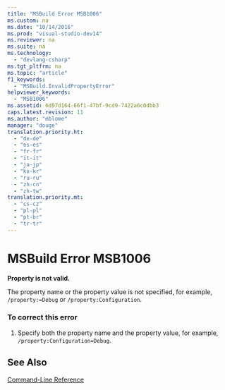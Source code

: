 ```yaml
---
title: "MSBuild Error MSB1006"
ms.custom: na
ms.date: "10/14/2016"
ms.prod: "visual-studio-dev14"
ms.reviewer: na
ms.suite: na
ms.technology: 
  - "devlang-csharp"
ms.tgt_pltfrm: na
ms.topic: "article"
f1_keywords: 
  - "MSBuild.InvalidPropertyError"
helpviewer_keywords: 
  - "MSB1006"
ms.assetid: 6d97d164-66f1-47bf-9cd9-7422a6c0dbb3
caps.latest.revision: 11
ms.author: "mblome"
manager: "douge"
translation.priority.ht: 
  - "de-de"
  - "es-es"
  - "fr-fr"
  - "it-it"
  - "ja-jp"
  - "ko-kr"
  - "ru-ru"
  - "zh-cn"
  - "zh-tw"
translation.priority.mt: 
  - "cs-cz"
  - "pl-pl"
  - "pt-br"
  - "tr-tr"
---
```

# MSBuild Error MSB1006
**Property is not valid.**  
  
 The property name or the property value is not specified, for example, `/property:=Debug` or `/property:Configuration`.  
  
### To correct this error  
  
1.  Specify both the property name and the property value, for example, `/property:Configuration=Debug`.  
  
## See Also  
 [Command-Line Reference](../reference/msbuild-command-line-reference.md)